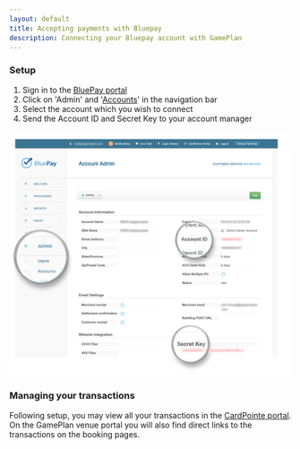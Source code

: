 ```yaml
---
layout: default
title: Accepting payments with Bluepay
description: Connecting your Bluepay account with GamePlan
---
```


### Setup
1. Sign in to the [BluePay portal](https://secure.bluepay.com)
2. Click on 'Admin' and '[Accounts](https://secure.bluepay.com/account/accountlist)' in the navigation bar
3. Select the account which you wish to connect
4. Send the Account ID and Secret Key to your account manager

![Bluepay settings](images/bluepay.png)

### Managing your transactions
Following setup, you may view all your transactions in the [CardPointe portal](https://cardpointe.com). On the GamePlan venue portal you will also find direct links to the transactions on the booking pages.